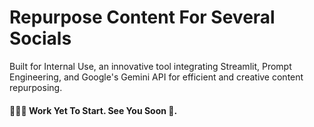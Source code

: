 # Repurpose Content For Several Socials
Built for Internal Use, an innovative tool integrating Streamlit, Prompt Engineering, and Google's Gemini API for efficient and creative content repurposing.


#### 🛑🛑🛑 Work Yet To Start. See You Soon 👋.
